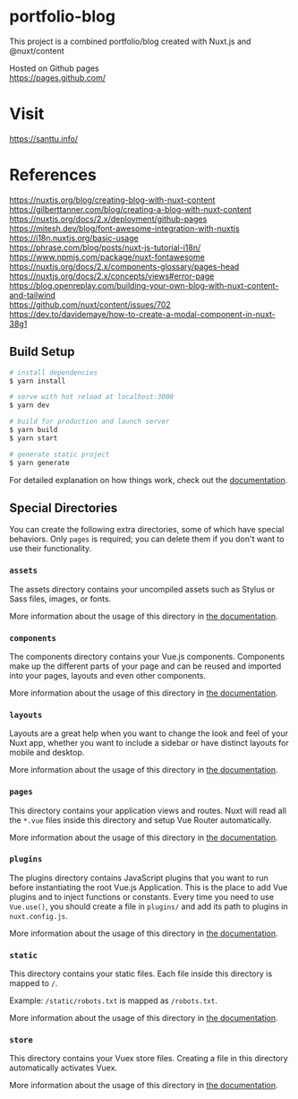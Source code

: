 # portfolio-blog
This project is a combined portfolio/blog created with Nuxt.js and @nuxt/content

Hosted on Github pages  
https://pages.github.com/

# Visit
https://santtu.info/

# References
https://nuxtjs.org/blog/creating-blog-with-nuxt-content  
https://gilberttanner.com/blog/creating-a-blog-with-nuxt-content  
https://nuxtjs.org/docs/2.x/deployment/github-pages  
https://mitesh.dev/blog/font-awesome-integration-with-nuxtjs  
https://i18n.nuxtjs.org/basic-usage  
https://phrase.com/blog/posts/nuxt-js-tutorial-i18n/  
https://www.npmjs.com/package/nuxt-fontawesome  
https://nuxtjs.org/docs/2.x/components-glossary/pages-head  
https://nuxtjs.org/docs/2.x/concepts/views#error-page  
https://blog.openreplay.com/building-your-own-blog-with-nuxt-content-and-tailwind  
https://github.com/nuxt/content/issues/702  
https://dev.to/davidemaye/how-to-create-a-modal-component-in-nuxt-38g1  

## Build Setup

```bash
# install dependencies
$ yarn install

# serve with hot reload at localhost:3000
$ yarn dev

# build for production and launch server
$ yarn build
$ yarn start

# generate static project
$ yarn generate
```

For detailed explanation on how things work, check out the [documentation](https://nuxtjs.org).

## Special Directories

You can create the following extra directories, some of which have special behaviors. Only `pages` is required; you can delete them if you don't want to use their functionality.

### `assets`

The assets directory contains your uncompiled assets such as Stylus or Sass files, images, or fonts.

More information about the usage of this directory in [the documentation](https://nuxtjs.org/docs/2.x/directory-structure/assets).

### `components`

The components directory contains your Vue.js components. Components make up the different parts of your page and can be reused and imported into your pages, layouts and even other components.

More information about the usage of this directory in [the documentation](https://nuxtjs.org/docs/2.x/directory-structure/components).

### `layouts`

Layouts are a great help when you want to change the look and feel of your Nuxt app, whether you want to include a sidebar or have distinct layouts for mobile and desktop.

More information about the usage of this directory in [the documentation](https://nuxtjs.org/docs/2.x/directory-structure/layouts).


### `pages`

This directory contains your application views and routes. Nuxt will read all the `*.vue` files inside this directory and setup Vue Router automatically.

More information about the usage of this directory in [the documentation](https://nuxtjs.org/docs/2.x/get-started/routing).

### `plugins`

The plugins directory contains JavaScript plugins that you want to run before instantiating the root Vue.js Application. This is the place to add Vue plugins and to inject functions or constants. Every time you need to use `Vue.use()`, you should create a file in `plugins/` and add its path to plugins in `nuxt.config.js`.

More information about the usage of this directory in [the documentation](https://nuxtjs.org/docs/2.x/directory-structure/plugins).

### `static`

This directory contains your static files. Each file inside this directory is mapped to `/`.

Example: `/static/robots.txt` is mapped as `/robots.txt`.

More information about the usage of this directory in [the documentation](https://nuxtjs.org/docs/2.x/directory-structure/static).

### `store`

This directory contains your Vuex store files. Creating a file in this directory automatically activates Vuex.

More information about the usage of this directory in [the documentation](https://nuxtjs.org/docs/2.x/directory-structure/store).
